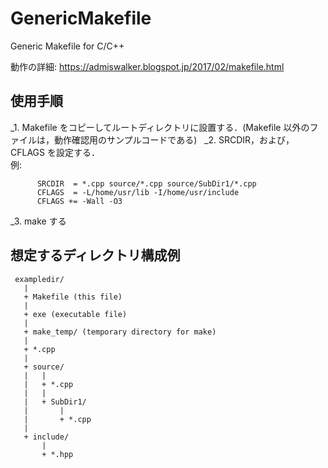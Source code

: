 # GenericMakefile
Generic Makefile for C/C++

動作の詳細: https://admiswalker.blogspot.jp/2017/02/makefile.html

## 使用手順
_1. Makefile をコピーしてルートディレクトリに設置する．(Makefile 以外のファイルは，動作確認用のサンプルコードである)  
_2. SRCDIR，および，CFLAGS を設定する．  
    例:   
```
      SRCDIR  = *.cpp source/*.cpp source/SubDir1/*.cpp
      CFLAGS  = -L/home/usr/lib -I/home/usr/include
      CFLAGS += -Wall -O3
```
_3. make する  

## 想定するディレクトリ構成例
```
 exampledir/
   |
   + Makefile (this file)
   |
   + exe (executable file)
   |
   + make_temp/ (temporary directory for make)
   |
   + *.cpp
   |
   + source/
   |   |
   |   + *.cpp
   |   |
   |   + SubDir1/
   |       |
   |       + *.cpp
   |
   + include/
       |
       + *.hpp
 ```
